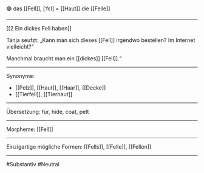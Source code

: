 🟢 das [[Fell]], [ˈfɛl] =  [[Haut]]
die [[Felle]]

---
[[2 Ein dickes Fell haben]]

Tanja seufzt: „Kann man sich dieses [[Fell]] irgendwo bestellen? Im Internet vielleicht?“

Manchmal braucht man ein [[dickes]] [[Fell]].“ 

---
Synonyme:
- [[Pelz]], [[Haut]], [[Haar]], [[Decke]]
- [[Tierfell]], [[Tierhaut]]

---
Übersetzung: fur, hide, coat, pelt

---
Morpheme:
[[Fell]]

---
Einzigartige mögliche Formen: [[Fells]], [[Felle]], [[Fellen]]

---
#Substantiv #Neutral


